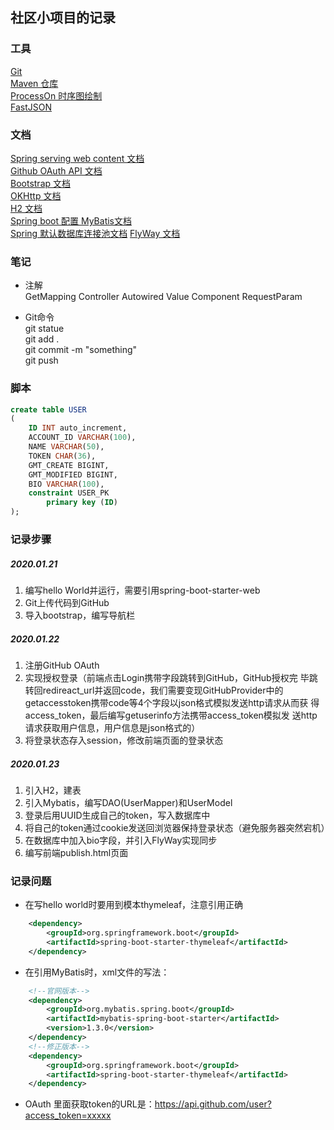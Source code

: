 ## 社区小项目的记录

###  工具  
[Git](https://git-scm.com/)  
[Maven 仓库](https://mvnrepository.com/)  
[ProcessOn 时序图绘制](https://www.processon.com/)  
[FastJSON]()

### 文档
[Spring serving web content 文档](https://spring.io/guides/gs/serving-web-content/)  
[Github OAuth API 文档](https://developer.github.com/apps/building-oauth-apps/authorizing-oauth-apps/)    
[Bootstrap 文档](https://v3.bootcss.com/)  
[OKHttp 文档](https://square.github.io/okhttp/)  
[H2 文档](http://www.h2database.com/html/quickstart.html)  
[Spring boot 配置 MyBatis文档](https://mybatis.org/spring-boot-starter/mybatis-spring-boot-autoconfigure/#)  
[Spring 默认数据库连接池文档](https://docs.spring.io/spring-boot/docs/2.0.0.RC1/reference/htmlsingle/#boot-features-embedded-database-support)
[FlyWay 文档](https://flywaydb.org/getstarted/firststeps/maven)

### 笔记
* 注解  
GetMapping Controller Autowired Value Component RequestParam

* Git命令  
git statue  
git add .  
git commit -m "something"  
git push

### 脚本
```sql
create table USER
(
	ID INT auto_increment,
	ACCOUNT_ID VARCHAR(100),
	NAME VARCHAR(50),
	TOKEN CHAR(36),
	GMT_CREATE BIGINT,
	GMT_MODIFIED BIGINT,
    BIO VARCHAR(100),
	constraint USER_PK
		primary key (ID)
);
```
  
### 记录步骤  
##### 2020.01.21  
1. 编写hello World并运行，需要引用spring-boot-starter-web
2. Git上传代码到GitHub    
3. 导入bootstrap，编写导航栏    

##### 2020.01.22
1. 注册GitHub OAuth
2. 实现授权登录（前端点击Login携带字段跳转到GitHub，GitHub授权完
毕跳转回redireact_url并返回code，我们需要变现GitHubProvider中的
getaccesstoken携带code等4个字段以json格式模拟发送http请求从而获
得access_token，最后编写getuserinfo方法携带access_token模拟发
送http请求获取用户信息，用户信息是json格式的）
3. 将登录状态存入session，修改前端页面的登录状态

##### 2020.01.23
1. 引入H2，建表
2. 引入Mybatis，编写DAO(UserMapper)和UserModel
3. 登录后用UUID生成自己的token，写入数据库中
4. 将自己的token通过cookie发送回浏览器保持登录状态（避免服务器突然宕机）
5. 在数据库中加入bio字段，并引入FlyWay实现同步
6. 编写前端publish.html页面
 
### 记录问题  
* 在写hello world时要用到模本thymeleaf，注意引用正确
```xml
    <dependency>
        <groupId>org.springframework.boot</groupId>
        <artifactId>spring-boot-starter-thymeleaf</artifactId>
    </dependency>
```
* 在引用MyBatis时，xml文件的写法：  
```xml
    <!--官网版本-->
    <dependency>
        <groupId>org.mybatis.spring.boot</groupId>
        <artifactId>mybatis-spring-boot-starter</artifactId>
        <version>1.3.0</version>
    </dependency>
    <!--修正版本-->
    <dependency>
        <groupId>org.springframework.boot</groupId>
        <artifactId>spring-boot-starter-thymeleaf</artifactId>
    </dependency>
```
* OAuth 里面获取token的URL是：https://api.github.com/user?access_token=xxxxx



